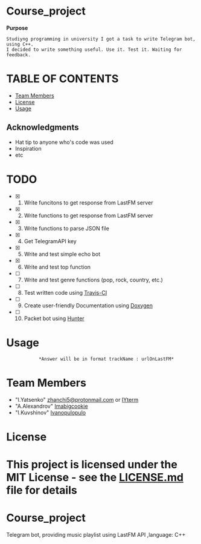 # Course_project 

**Purpose**
```
Studiyng programming in university I got a task to write Telegram bot, using C++.
I decided to write something useful. Use it. Test it. Waiting for feedback.
```
# TABLE OF CONTENTS
* [Team Members](#team-members)
* [License](#license)
* [Usage](#usage)

## Acknowledgments

* Hat tip to anyone who's code was used
* Inspiration
* etc

# <a name='todo'></a> TODO
- [x] 1. Write funcitons to get response from LastFM server
- [x] 2. Write functions to get response from LastFM server
- [x] 3. Write functions to parse JSON file
- [x] 4. Get TelegramAPI key
- [x] 5. Write and test simple echo bot
- [x] 6. Write and test top function
- [ ] 7. Write and test genre functions (pop, rock, country, etc.)
- [ ] 8. Test written code using [Travis-CI](https://travis-ci.org/)
- [ ] 9. Create user-friendly Documentation using [Doxygen](http://www.stack.nl/~dimitri/doxygen/)
- [ ] 10. Packet bot using [Hunter](https://github.com/ruslo/hunter)


# <a name='usage'></a> Usage
``` To get current to 50 best tracks by LastFM send "/top" command.
            *Answer will be in format trackName : urlOnLastFM*
```
 
# <a name="team-members"></a>Team Members
* "I.Yatsenko" <zhanchi5@protonmail.com> or [IYterm](https://github.com/IYterm)
* "A.Alexandrov" [Imabigcookie](https://github.com/Imabigcookie)
* "I.Kuvshinov" [Ivanopulopulo](https://github.com/Ivanopulopulo)



# <a name='license'></a> License
This project is licensed under the MIT License - see the [LICENSE.md](LICENSE.md) file for details
=======
# Course_project
Telegram bot, providing music playlist using LastFM API ,language: C++
